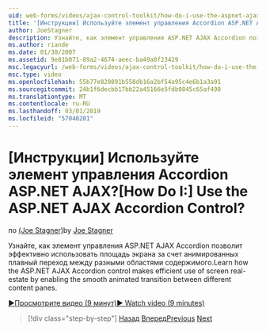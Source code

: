 ```yaml
---
uid: web-forms/videos/ajax-control-toolkit/how-do-i-use-the-aspnet-ajax-accordion-control
title: '[Инструкции] Используйте элемент управления Accordion ASP.NET AJAX? | Документы Майкрософт'
author: JoeStagner
description: Узнайте, как элемент управления ASP.NET AJAX Accordion позволит эффективно использовать площадь экрана за счет плавный анимированный переход между разных p содержимого...
ms.author: riande
ms.date: 01/30/2007
ms.assetid: 9e81b071-89a2-4674-aeec-ba49a0f23429
msc.legacyurl: /web-forms/videos/ajax-control-toolkit/how-do-i-use-the-aspnet-ajax-accordion-control
msc.type: video
ms.openlocfilehash: 55b77e820891b558db16a2bf54a95c4e6b1a3a91
ms.sourcegitcommit: 24b1f6decbb17bb22a45166e5fdb0845c65af498
ms.translationtype: MT
ms.contentlocale: ru-RU
ms.lasthandoff: 03/01/2019
ms.locfileid: "57040201"
---
```

<a name="how-do-i-use-the-aspnet-ajax-accordion-control"></a><span data-ttu-id="e4963-104">[Инструкции] Используйте элемент управления Accordion ASP.NET AJAX?</span><span class="sxs-lookup"><span data-stu-id="e4963-104">[How Do I:] Use the ASP.NET AJAX Accordion Control?</span></span>
====================
<span data-ttu-id="e4963-105">по [(Joe Stagner)](https://github.com/JoeStagner)</span><span class="sxs-lookup"><span data-stu-id="e4963-105">by [Joe Stagner](https://github.com/JoeStagner)</span></span>

<span data-ttu-id="e4963-106">Узнайте, как элемент управления ASP.NET AJAX Accordion позволит эффективно использовать площадь экрана за счет анимированных плавный переход между разными областями содержимого.</span><span class="sxs-lookup"><span data-stu-id="e4963-106">Learn how the ASP.NET AJAX Accordion control makes efficient use of screen real-estate by enabling the smooth animated transition between different content panes.</span></span>

[<span data-ttu-id="e4963-107">&#9654;Просмотрите видео (9 минут)</span><span class="sxs-lookup"><span data-stu-id="e4963-107">&#9654; Watch video (9 minutes)</span></span>](https://channel9.msdn.com/Blogs/ASP-NET-Site-Videos/how-do-i-use-the-aspnet-ajax-accordion-control)

> [!div class="step-by-step"]
> <span data-ttu-id="e4963-108">[Назад](how-do-i-use-the-aspnet-ajax-alwaysvisible-control-extender.md)
> [Вперед](how-do-i-use-the-aspnet-ajax-collapsable-panel-extender.md)</span><span class="sxs-lookup"><span data-stu-id="e4963-108">[Previous](how-do-i-use-the-aspnet-ajax-alwaysvisible-control-extender.md)
[Next](how-do-i-use-the-aspnet-ajax-collapsable-panel-extender.md)</span></span>
